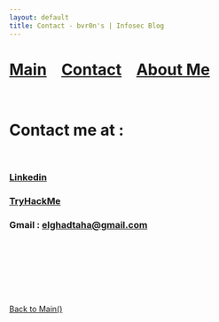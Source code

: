 ```yaml
---
layout: default
title: Contact - bvr0n's | Infosec Blog
---
```


# [Main](./index.md) &nbsp;&nbsp;   [Contact](./contact.md) &nbsp;&nbsp; [About Me](./aboutme.md) <br>

<br>


# Contact me at :
<br>

### [Linkedin](https://www.linkedin.com/in/taha-el-ghadraoui-5921771a5/)

### [TryHackMe](https://tryhackme.com/p/bvr0n)

### Gmail : elghadtaha@gmail.com

<br>
<br>
<br>
<br>
<br>
<br>

[Back to Main()](./index.md)

<br>
